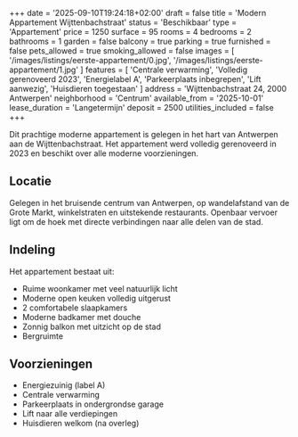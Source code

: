 +++
date = '2025-09-10T19:24:18+02:00'
draft = false
title = 'Modern Appartement Wijttenbachstraat'
status = 'Beschikbaar'
type = 'Appartement'
price = 1250
surface = 95
rooms = 4
bedrooms = 2
bathrooms = 1
garden = false
balcony = true
parking = true
furnished = false
pets_allowed = true
smoking_allowed = false
images = [
  '/images/listings/eerste-appartement/0.jpg',
  '/images/listings/eerste-appartement/1.jpg'
]
features = [
  'Centrale verwarming',
  'Volledig gerenoveerd 2023',
  'Energielabel A',
  'Parkeerplaats inbegrepen',
  'Lift aanwezig',
  'Huisdieren toegestaan'
]
address = 'Wijttenbachstraat 24, 2000 Antwerpen'
neighborhood = 'Centrum'
available_from = '2025-10-01'
lease_duration = 'Langetermijn'
deposit = 2500
utilities_included = false
+++

Dit prachtige moderne appartement is gelegen in het hart van Antwerpen aan de Wijttenbachstraat. Het appartement werd volledig gerenoveerd in 2023 en beschikt over alle moderne voorzieningen.

## Locatie
Gelegen in het bruisende centrum van Antwerpen, op wandelafstand van de Grote Markt, winkelstraten en uitstekende restaurants. Openbaar vervoer ligt om de hoek met directe verbindingen naar alle delen van de stad.

## Indeling
Het appartement bestaat uit:
- Ruime woonkamer met veel natuurlijk licht
- Moderne open keuken volledig uitgerust
- 2 comfortabele slaapkamers
- Moderne badkamer met douche
- Zonnig balkon met uitzicht op de stad
- Bergruimte

## Voorzieningen
- Energiezuinig (label A)
- Centrale verwarming
- Parkeerplaats in ondergrondse garage
- Lift naar alle verdiepingen
- Huisdieren welkom (na overleg)